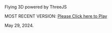 Flying 3D powered by ThreeJS

MOST RECENT VERSION: [Please Click here to Play](https://rawcdn.githack.com/alperenbutun/Flying-3d/0f0e3f3/index.html)

May 29, 2024.

